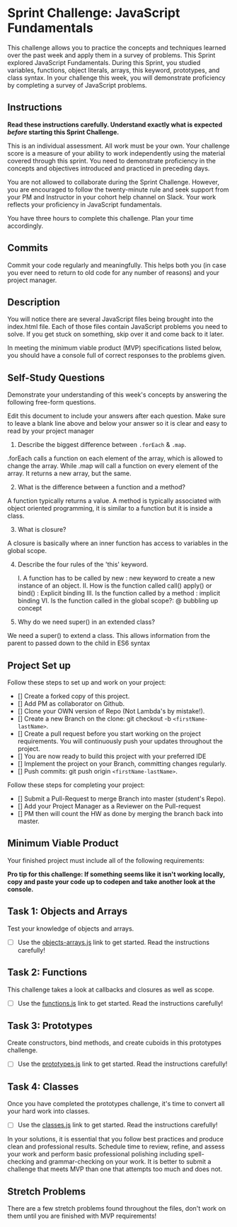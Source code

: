 # Sprint Challenge: JavaScript Fundamentals

This challenge allows you to practice the concepts and techniques learned over the past week and apply them in a survey of problems. This Sprint explored JavaScript Fundamentals. During this Sprint, you studied variables, functions, object literals, arrays, this keyword, prototypes, and class syntax. In your challenge this week, you will demonstrate proficiency by completing a survey of JavaScript problems.

## Instructions

**Read these instructions carefully. Understand exactly what is expected _before_ starting this Sprint Challenge.**

This is an individual assessment. All work must be your own. Your challenge score is a measure of your ability to work independently using the material covered through this sprint. You need to demonstrate proficiency in the concepts and objectives introduced and practiced in preceding days.

You are not allowed to collaborate during the Sprint Challenge. However, you are encouraged to follow the twenty-minute rule and seek support from your PM and Instructor in your cohort help channel on Slack. Your work reflects your proficiency in JavaScript fundamentals.

You have three hours to complete this challenge. Plan your time accordingly.

## Commits

Commit your code regularly and meaningfully. This helps both you (in case you ever need to return to old code for any number of reasons) and your project manager.

## Description

You will notice there are several JavaScript files being brought into the index.html file.  Each of those files contain JavaScript problems you need to solve.  If you get stuck on something, skip over it and come back to it later.

In meeting the minimum viable product (MVP) specifications listed below, you should have a console full of correct responses to the problems given.

## Self-Study Questions

Demonstrate your understanding of this week's concepts by answering the following free-form questions.

Edit this document to include your answers after each question. Make sure to leave a blank line above and below your answer so it is clear and easy to read by your project manager

1. Describe the biggest difference between `.forEach` & `.map`.

.forEach calls a function on each element of the array, which is allowed to change the array. While .map will call a function on every element of the array. It returns a new array, but the same.

2. What is the difference between a function and a method?

A function typically returns a value. A method is typically associated with object oriented programming, it is similar to a function but it is inside a class.

3. What is closure?

A closure is basically where an inner function has access to variables in the global scope.

4. Describe the four rules of the 'this' keyword.

    I. A function has to be called by new : new keyword to create a new instance of an object.
    II. How is the function called call() apply() or bind() : Explicit binding 
    III. Is the function called by a method : implicit binding
    VI. Is the function called in the global scope?: @ bubbling up concept


5. Why do we need super() in an extended class?

We need a super() to extend a class. This allows information from the parent to passed down to the child in ES6 syntax

## Project Set up

Follow these steps to set up and work on your project:

- [] Create a forked copy of this project.
- [] Add PM as collaborator on Github.
- [] Clone your OWN version of Repo (Not Lambda's by mistake!).
- [] Create a new Branch on the clone: git checkout -b `<firstName-lastName>`.
- [] Create a pull request before you start working on the project requirements.  You will continuously push your updates throughout the project.
- [] You are now ready to build this project with your preferred IDE
- [] Implement the project on your Branch, committing changes regularly.
- [] Push commits: git push origin `<firstName-lastName>`.

Follow these steps for completing your project:

- [] Submit a Pull-Request to merge <firstName-lastName> Branch into master (student's  Repo).
- [] Add your Project Manager as a Reviewer on the Pull-request
- [] PM then will count the HW as done by  merging the branch back into master.


## Minimum Viable Product

Your finished project must include all of the following requirements:

**Pro tip for this challenge: If something seems like it isn't working locally, copy and paste your code up to codepen and take another look at the console.**

## Task 1: Objects and Arrays
Test your knowledge of objects and arrays. 
* [ ] Use the [objects-arrays.js](challenges/objects-arrays.js) link to get started.  Read the instructions carefully!

## Task 2: Functions
This challenge takes a look at callbacks and closures as well as scope. 
* [ ] Use the [functions.js](challenges/functions.js) link to get started. Read the instructions carefully!

## Task 3: Prototypes
Create constructors, bind methods, and create cuboids in this prototypes challenge.
* [ ] Use the [prototypes.js](challenges/prototypes.js) link to get started. Read the instructions carefully!

## Task 4: Classes
Once you have completed the prototypes challenge, it's time to convert all your hard work into classes.
* [ ] Use the [classes.js](challenges/classes.js) link to get started. Read the instructions carefully!

In your solutions, it is essential that you follow best practices and produce clean and professional results. Schedule time to review, refine, and assess your work and perform basic professional polishing including spell-checking and grammar-checking on your work. It is better to submit a challenge that meets MVP than one that attempts too much and does not.

## Stretch Problems

There are a few stretch problems found throughout the files, don't work on them until you are finished with MVP requirements!
